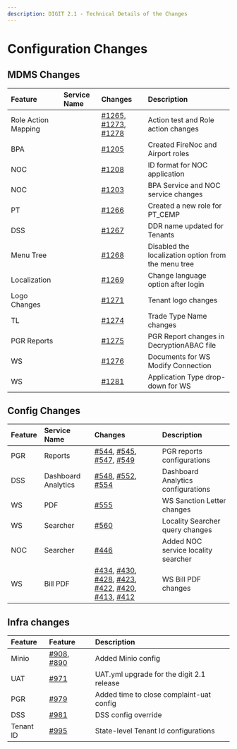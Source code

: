 ```yaml
---
description: DIGIT 2.1 - Technical Details of the Changes
---
```


# Configuration Changes

## MDMS Changes

| **Feature** | **Service Name** | **Changes** | **Description** |
| :--- | :--- | :--- | :--- |
| Role Action Mapping |  | [\#1265](https://github.com/egovernments/egov-mdms-data/pull/1265), [\#1273](https://github.com/egovernments/egov-mdms-data/pull/1273), [\#1278](https://github.com/egovernments/egov-mdms-data/pull/1278) | Action test and Role action changes |
| BPA |  | [\#1205](https://github.com/egovernments/egov-mdms-data/pull/1205) | Created FireNoc and Airport roles |
| NOC |  | [\#1208](https://github.com/egovernments/egov-mdms-data/pull/1208) | ID format for NOC application |
| NOC |  | [\#1203](https://github.com/egovernments/egov-mdms-data/pull/1203) | BPA Service and NOC service changes |
| PT |  | [\#1266](https://github.com/egovernments/egov-mdms-data/pull/1266) | Created a new role for PT\_CEMP |
| DSS |  | [\#1267](https://github.com/egovernments/egov-mdms-data/pull/1267) | DDR name updated for Tenants |
| Menu Tree |  | [\#1268](https://github.com/egovernments/egov-mdms-data/pull/1268) | Disabled the localization option from the menu tree |
| Localization |  | [\#1269](https://github.com/egovernments/egov-mdms-data/pull/1269) | Change language option after login |
| Logo Changes |  | [\#1271](https://github.com/egovernments/egov-mdms-data/pull/1271) | Tenant logo changes |
| TL |  | [\#1274](https://github.com/egovernments/egov-mdms-data/pull/1274) | Trade Type Name changes |
| PGR Reports |  | [\#1275](https://github.com/egovernments/egov-mdms-data/pull/1275) | PGR Report changes in DecryptionABAC file |
| WS |  | [\#1276](https://github.com/egovernments/egov-mdms-data/pull/1276) | Documents for WS Modify Connection |
| WS |  | [\#1281](https://github.com/egovernments/egov-mdms-data/pull/1281) | Application Type drop-down for WS |

## Config Changes

| **Feature** | **Service Name** | **Changes** | **Description** |
| :--- | :--- | :--- | :--- |
| PGR | Reports | [\#544](https://github.com/egovernments/configs/pull/544), [\#545](https://github.com/egovernments/configs/pull/545), [\#547](https://github.com/egovernments/configs/pull/547), [\#549](https://github.com/egovernments/configs/pull/549) | PGR reports configurations |
| DSS | Dashboard Analytics | [\#548](https://github.com/egovernments/configs/pull/548), [\#552](https://github.com/egovernments/configs/pull/552), [\#554](https://github.com/egovernments/configs/pull/554) | Dashboard Analytics configurations |
| WS | PDF | [\#555](https://github.com/egovernments/configs/pull/555) | WS Sanction Letter changes |
| WS | Searcher | [\#560](https://github.com/egovernments/configs/pull/560) | Locality Searcher query changes |
| NOC | Searcher | [\#446](https://github.com/egovernments/configs/pull/446) | Added NOC service locality searcher |
| WS | Bill PDF | [\#434](https://github.com/egovernments/configs/pull/434), [\#430](https://github.com/egovernments/configs/pull/430), [\#428](https://github.com/egovernments/configs/pull/428), [\#423](https://github.com/egovernments/configs/pull/423), [\#422](https://github.com/egovernments/configs/pull/422), [\#420](https://github.com/egovernments/configs/pull/420), [\#413](https://github.com/egovernments/configs/pull/413), [\#412](https://github.com/egovernments/configs/pull/412) | WS Bill PDF changes |

## Infra changes

| **Feature** | **Feature** | **Description** |
| :--- | :--- | :--- |
| Minio | [\#908](https://github.com/egovernments/eGov-infraOps/pull/908), [\#890](https://github.com/egovernments/eGov-infraOps/pull/890) | Added Minio config |
| UAT | [\#971](https://github.com/egovernments/eGov-infraOps/pull/971) | UAT.yml upgrade for the digit 2.1 release |
| PGR | [\#979](https://github.com/egovernments/eGov-infraOps/pull/979) | Added time to close complaint-uat config |
| DSS | [\#981](https://github.com/egovernments/eGov-infraOps/pull/981) | DSS config override |
| Tenant ID | [\#995](https://github.com/egovernments/eGov-infraOps/pull/995) | State-level Tenant Id configurations |

